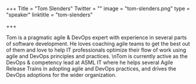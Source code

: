+++
Title = "Tom Slenders"
Twitter = ""
image = "tom-slenders.png"
type = "speaker"
linktitle = "tom-slenders"

+++

Tom is a pragmatic agile & DevOps expert with experience in several parts of software development. He loves coaching agile teams to get the best out of them and love to help IT professionals optimize their flow of work using agile and DevOps principles and practices.
\nTom is currently active as the DevOps & competency lead at ASML IT where he helps several Agile Release Trains in adopting agile and DevOps practices, and drives the DevOps adoptions for the wider organization.
